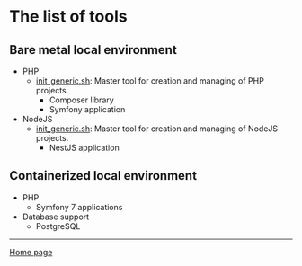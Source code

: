 # The list of tools

## Bare metal local environment

- PHP
  - [init_generic.sh](pages/php/init_generic.md): Master tool for creation and managing of PHP projects.
    - Composer library
    - Symfony application
- NodeJS
  - [init_generic.sh](pages/nodejs/init_generic.md): Master tool for creation and managing of NodeJS projects.
    - NestJS application

## Containerized local environment

- PHP
  - Symfony 7 applications
- Database support
  - PostgreSQL

---

[Home page](index.md)

